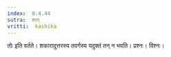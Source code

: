 ```yaml
---
index:  8.4.44
sutra:  शात्
vritti:  kashika 
---
```


तोः इति वर्तते। शकारादुत्तरस्य तवर्गस्य यदुक्तं तन् न भवति। प्रश्नः। विश्नः।


